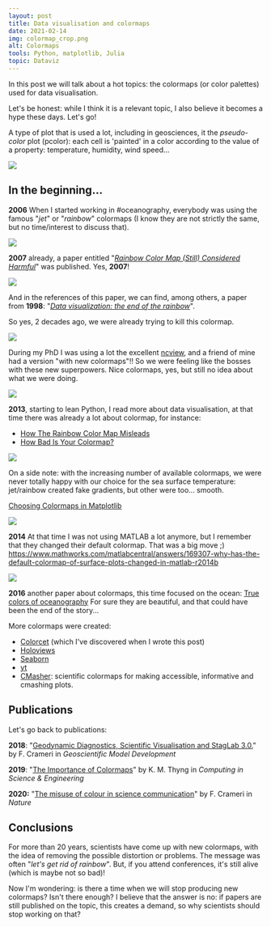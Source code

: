 ```yaml
---
layout: post
title: Data visualisation and colormaps
date: 2021-02-14
img: colormap_crop.png
alt: Colormaps
tools: Python, matplotlib, Julia
topic: Dataviz
---
```


In this post we will talk about a hot topics: the colormaps (or color palettes) used for data visualisation.

Let's be honest: while I think it is a relevant topic, I also believe it becomes a hype these days. Let's go!

A type of plot that is used a lot, including in geosciences, it the _pseudo-color_ plot (pcolor): each cell is 'painted' in a color according to the value of a property: temperature, humidity, wind speed...

<img src="{{ site.url }}/figures/blog/colormaps/colormap001.png" class="img-responsive">

## In the beginning...

__2006__ When I started working in #oceanography, everybody was using the famous "_jet_" or "_rainbow_" colormaps (I know they are not strictly the same, but no time/interest to discuss that).

<img src="{{ site.url }}/figures/blog/colormaps/colormap002.gif" class="img-responsive">

__2007__ already, a paper entitled "[_Rainbow Color Map (Still) Considered Harmful_](https://www.computer.org/csdl/magazine/cg/2007/02/mcg2007020014/13rRUxYrbOE
)" was published. Yes, __2007__!

<img src="{{ site.url }}/figures/blog/colormaps/colormap003.jpg" class="img-responsive">

And in the references of this paper, we can find, among others, a paper from __1998__: "[_Data visualization: the end of the rainbow_](https://ieeexplore.ieee.org/abstract/document/736450)".

So yes, 2 decades ago, we were already trying to kill this colormap.

<img src="{{ site.url }}/figures/blog/colormaps/colormap004.jpg" class="img-responsive">

During my PhD I was using a lot the excellent [ncview](http://meteora.ucsd.edu/~pierce/ncview_home_page.html), and a friend of mine had a version "with new colormaps"!! So we were feeling like the bosses with these new superpowers. Nice colormaps, yes, but still no idea about what we were doing.

<img src="{{ site.url }}/figures/blog/colormaps/colormap005.png" class="img-responsive">

__2013__, starting to lean Python, I read more about data visualisation, at that time there was already a lot about colormap, for instance:
* [How The Rainbow Color Map Misleads](https://eagereyes.org/basics/rainbow-color-map)
* [How Bad Is Your Colormap?](https://jakevdp.github.io/blog/2014/10/16/how-bad-is-your-colormap)

<img src="{{ site.url }}/figures/blog/colormaps/colormap006.png" class="img-responsive">

On a side note: with the increasing number of available colormaps, we were never totally happy with our choice for the sea surface temperature: jet/rainbow created fake gradients, but other were too... smooth.

[Choosing Colormaps in Matplotlib](https://matplotlib.org/3.1.0/tutorials/colors/colormaps.html)

<img src="{{ site.url }}/figures/blog/colormaps/colormap007.png" class="img-responsive">

__2014__ At that time I was not using MATLAB a lot anymore, but I remember that they changed their default colormap. That was a big move ;)
https://www.mathworks.com/matlabcentral/answers/169307-why-has-the-default-colormap-of-surface-plots-changed-in-matlab-r2014b

<img src="{{ site.url }}/figures/blog/colormaps/colormap008.jpg" class="img-responsive">

__2016__ another paper about colormaps, this time focused on the ocean: [True colors of oceanography](http://tos.org/oceanography/assets/docs/29-3_thyng.pdf)
For sure they are beautiful, and that could have been the end of the story...

More colormaps were created:
* [Colorcet](https://colorcet.holoviz.org/) (which I've discovered when I wrote this post)
* [Holoviews](http://holoviews.org/user_guide/Colormaps.html)
* [Seaborn](https://seaborn.pydata.org/tutorial/color_palettes.html)
* [yt](https://yt-project.org/doc/visualizing/colormaps/index.html)
* [CMasher](https://cmasher.readthedocs.io/): scientific colormaps for making accessible, informative and cmashing plots.

## Publications

Let's go back to publications:

__2018__: "[Geodynamic Diagnostics, Scientific Visualisation and StagLab 3.0.](https://gmd.copernicus.org/articles/11/2541/2018/)" by F. Crameri in _Geoscientific Model Development_

__2019__: "[The Importance of Colormaps](https://ieeexplore.ieee.org/document/9167329)" by K. M. Thyng in _Computing in Science & Engineering_

__2020:__ "[The misuse of colour in science communication](https://www.nature.com/articles/s41467-020-19160-7)" by F. Crameri in _Nature_

## Conclusions

For more than 20 years, scientists have come up with new colormaps, with the idea of removing the possible distortion or problems. The message was often "_let's get rid of rainbow_". But, if you attend conferences, it's still alive (which is maybe not so bad)!

Now I'm wondering: is there a time when we will stop producing new colormaps? Isn't there enough? I believe that the answer is no: if papers are still published on the topic, this creates a demand, so why scientists should stop working on that?
